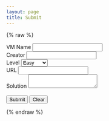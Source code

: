 ```yaml
---
layout: page
title: Submit
---
```


{% raw %}

<meta name="viewport" content="width=device-width, initial-scale=1, maximum-scale=1"><link rel="stylesheet" href="./style.css">
<form class="form contact-form" action="https://formspree.io/f/xbjewngg" method="POST">
  <div>
    <label class="form-label" for="name">VM Name</label>
    <input class="form-control" id="name" name="VM Name" type="text" required />
  </div>
  <div>
    <label class="form-label" for="creator">Creator</label>
    <input class="form-control" id="creator" name="Creator" type="text" required />
  </div>
  <div>
    <label class="form-label" for="level">Level</label>
    <select class="form-control" id="level" name="Level" required>
        <option value="Easy">Easy</option>
        <option value="Medium">Medium</option>
        <option value="Hard">Hard</option>
    </select>
  </div>
  <div>
    <label class="form-label" for="url">URL</label>
    <input class="form-control" id="url" name="URL" type="url" required />
  </div>
  <div>
    <label class="form-label" for="solution">Solution</label>
    <textarea class="form-control" id="solution" name="Solution" required></textarea>
  </div>
  <div>
    <br>
  </div>
  <div>
    <button class="button" type="submit">Submit</button>
    <button class="button" type="reset">Clear</button>
  </div>
</form>
  <script  src="./script.js"></script>

{% endraw %}
